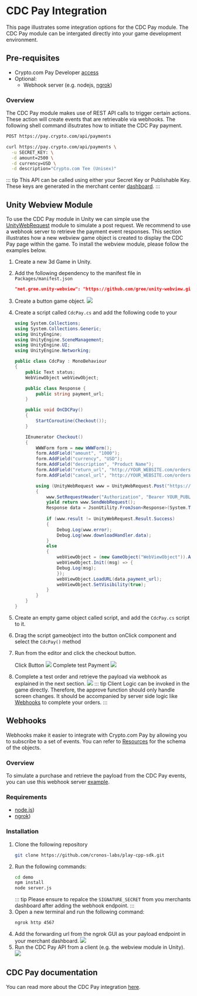 # CDC Pay Integration
This page illustrates some integration options for the CDC Pay module. The CDC Pay module can be intergated directly into your game development environment.

## Pre-requisites

- Crypto.com Pay Developer [access](https://merchant.crypto.com/users/sign_in/)
- Optional:
  - Webhook server (e.g. nodejs, [ngrok](https://ngrok.com/)) 

### Overview
The CDC Pay module makes use of REST API calls to trigger certain actions. These action will create events that are retrievable via webhooks. The following shell command illsutrates how to initiate the CDC Pay payment.

```sh
POST https://pay.crypto.com/api/payments
```
```sh
curl https://pay.crypto.com/api/payments \
  -u SECRET_KEY: \
  -d amount=2500 \
  -d currency=USD \
  -d description="Crypto.com Tee (Unisex)"
```

::: tip
This API can be called using either your Secret Key or Publishable Key. These keys are generated in the merchant center [dashboard](https://merchant.crypto.com/users/sign_in/).
:::

## Unity Webview Module
To use the CDC Pay module in Unity we can simple use the [UnityWebRequest](https://docs.unity3d.com/ScriptReference/Networking.UnityWebRequest.Post.html) module to simulate a post request. We recommend to use a webhook server to retrieve the payment event responses. This section illustrates how a new webview game object is created to display the CDC Pay page within the game. To install the webview module, please follow the examples below. 

1. Create a new 3d Game in Unity.

2. Add the following dependency to the manifest file in `Packages/manifest.json`
    ```json
    "net.gree.unity-webview": "https://github.com/gree/unity-webview.git?path=/dist/package",
    ```

3. Create a button game object.
    <img src="./assets/web-view/web-view-integration-step-3.png" />

4. Create a script called `CdcPay.cs` and add the following code to your

    ```csharp
    using System.Collections;
    using System.Collections.Generic;
    using UnityEngine;
    using UnityEngine.SceneManagement;
    using UnityEngine.UI;
    using UnityEngine.Networking; 

    public class CdcPay : MonoBehaviour
    {
        public Text status;
        WebViewObject webViewObject;

        public class Response {
            public string payment_url;
        }

        public void OnCDCPay()
        {
            StartCoroutine(Checkout());
        }

        IEnumerator Checkout()
        {
            WWWForm form = new WWWForm();
            form.AddField("amount", "1000");
            form.AddField("currency", "USD");
            form.AddField("description", "Product Name");
            form.AddField("return_url", "http://YOUR_WEBSITE.com/orders/123/complete");
            form.AddField("cancel_url", "http://YOUR_WEBSITE.com/orders/123/fail");

            using (UnityWebRequest www = UnityWebRequest.Post("https://pay.crypto.com/api/payments", form))
            {
                www.SetRequestHeader("Authorization", "Bearer YOUR_PUBLISHABLE_KEY");
                yield return www.SendWebRequest();
                Response data = JsonUtility.FromJson<Response>(System.Text.Encoding.UTF8.GetString(www.downloadHandler.data));
                
                if (www.result != UnityWebRequest.Result.Success)
                {
                    Debug.Log(www.error);
                    Debug.Log(www.downloadHandler.data);
                }
                else
                {
                    webViewObject = (new GameObject("WebViewObject")).AddComponent<WebViewObject>();
                    webViewObject.Init((msg) => {
                    Debug.Log(msg);
                    });
                    webViewObject.LoadURL(data.payment_url);
                    webViewObject.SetVisibility(true); 
                }                    
            }
        }
    }
    ```

5. Create an empty game object called script, and add the `CdcPay.cs` script to it.

6. Drag the script gameobject into the button onClick component and select the `CdcPay()` method

6. Run from the editor and click the checkout button.

    Click Button 
    <img src="./assets/web-view/web-view-integration-step-7a.png" />
    Complete test Payment
    <img src="./assets/web-view/web-view-integration-step-7b.png" />

7. Complete a test order and retrieve the payload via webhook as explained in the next section.
    <img src="./assets/web-view/web-view-integration-step-8.png" />
::: tip
Client Logic can be invoked in the game directly. Therefore, the approve function should only handle screen changes. It should be accompanied by server side logic like [Webhooks](https://pay-docs.crypto.com/?shell#api-reference-webhooks) to complete your orders.
:::

## Webhooks
Webhooks make it easier to integrate with Crypto.com Pay by allowing you to subscribe to a set of events. You can refer to [Resources](https://pay-docs.crypto.com/?shell#api-reference-resources) for the schema of the objects.

### Overview
To simulate a purchase and retrieve the payload from the CDC Pay events, you can use this webhook server [example](https://github.com/cronos-labs/play-cpp-sdk/tree/main/demo).

### Requirements
- [node.js](https://nodejs.org/en/)) 
- [ngrok](https://ngrok.com/)) 

### Installation

 1. Clone the following repository
    ```sh
    git clone https://github.com/cronos-labs/play-cpp-sdk.git
    ```
2.  Run the following commands:
    ```sh
    cd demo
    npm install
    node server.js
    ```
    ::: tip
    Please ensure to repalce the `SIGNATURE_SECRET` from you merchants dashboard after adding the webhook endpoint.
    :::
4. Open a new terminal and run the following command:
    ```sh
    ngrok http 4567
    ```
5. Add the forwarding url from the ngrok GUI as your payload endpoint in your merchant dashboard.
    <img src="./assets/webhook/webhook-step-1.png" />
6. Run the CDC Pay API from a client (e.g. the webview module in Unity).
    <img src="./assets/webhook/webhook-step-2.png" />

## CDC Pay documentation
You can read more about the CDC Pay integration [here](https://pay-docs.crypto.com/?shell#overview-home).
